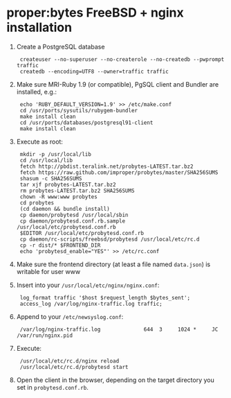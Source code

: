 # proper:bytes FreeBSD + nginx installation

1. Create a PostgreSQL database

        createuser --no-superuser --no-createrole --no-createdb --pwprompt traffic
        createdb --encoding=UTF8 --owner=traffic traffic

2. Make sure MRI-Ruby 1.9 (or compatible), PgSQL client and Bundler are installed, e.g.:

        echo 'RUBY_DEFAULT_VERSION=1.9' >> /etc/make.conf
        cd /usr/ports/sysutils/rubygem-bundler
        make install clean
        cd /usr/ports/databases/postgresql91-client
        make install clean

3. Execute as root:

        mkdir -p /usr/local/lib
        cd /usr/local/lib
        fetch http://pbdist.teralink.net/probytes-LATEST.tar.bz2
        fetch https://raw.github.com/improper/probytes/master/SHA256SUMS
        shasum -c SHA256SUMS
        tar xjf probytes-LATEST.tar.bz2
        rm probytes-LATEST.tar.bz2 SHA256SUMS
        chown -R www:www probytes
        cd probytes
        (cd daemon && bundle install)
        cp daemon/probytesd /usr/local/sbin
        cp daemon/probytesd.conf.rb.sample /usr/local/etc/probytesd.conf.rb
        $EDITOR /usr/local/etc/probytesd.conf.rb
        cp daemon/rc-scripts/freebsd/probytesd /usr/local/etc/rc.d
        cp -r dist/* $FRONTEND_DIR
        echo 'probytesd_enable="YES"' >> /etc/rc.conf

4. Make sure the frontend directory (at least a file named `data.json`) is writable for user www

5. Insert into your `/usr/local/etc/nginx/nginx.conf`:

        log_format traffic '$host $request_length $bytes_sent';
        access_log /var/log/nginx-traffic.log traffic;

6. Append to your `/etc/newsyslog.conf`:

        /var/log/nginx-traffic.log              644  3     1024 *     JC    /var/run/nginx.pid

7. Execute:

        /usr/local/etc/rc.d/nginx reload
        /usr/local/etc/rc.d/probytesd start

8. Open the client in the browser, depending on the target directory you set in `probytesd.conf.rb`.
